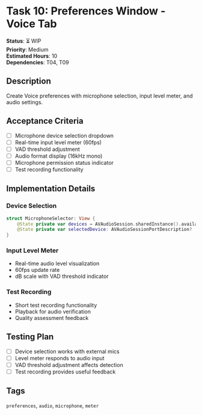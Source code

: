 # Task 10: Preferences Window - Voice Tab

**Status**: ⏳ WIP  
**Priority**: Medium  
**Estimated Hours**: 10  
**Dependencies**: T04, T09  

## Description

Create Voice preferences with microphone selection, input level meter, and audio settings.

## Acceptance Criteria

- [ ] Microphone device selection dropdown
- [ ] Real-time input level meter (60fps)
- [ ] VAD threshold adjustment
- [ ] Audio format display (16kHz mono)
- [ ] Microphone permission status indicator
- [ ] Test recording functionality

## Implementation Details

### Device Selection
```swift
struct MicrophoneSelector: View {
    @State private var devices = AVAudioSession.sharedInstance().availableInputs
    @State private var selectedDevice: AVAudioSessionPortDescription?
}
```

### Input Level Meter
- Real-time audio level visualization
- 60fps update rate
- dB scale with VAD threshold indicator

### Test Recording
- Short test recording functionality
- Playback for audio verification
- Quality assessment feedback

## Testing Plan

- [ ] Device selection works with external mics
- [ ] Level meter responds to audio input
- [ ] VAD threshold adjustment affects detection
- [ ] Test recording provides useful feedback

## Tags
`preferences`, `audio`, `microphone`, `meter`